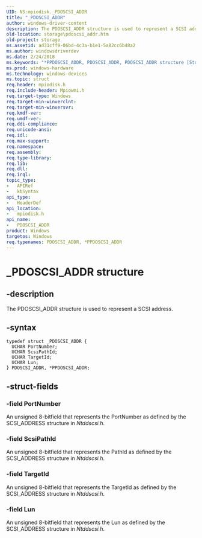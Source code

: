 ```yaml
---
UID: NS:mpiodisk._PDOSCSI_ADDR
title: "_PDOSCSI_ADDR"
author: windows-driver-content
description: The PDOSCSI_ADDR structure is used to represent a SCSI address.
old-location: storage\pdoscsi_addr.htm
old-project: storage
ms.assetid: ad31cff9-06bd-4c3a-b1e1-5a82cc6b48a2
ms.author: windowsdriverdev
ms.date: 2/24/2018
ms.keywords: "*PPDOSCSI_ADDR, PDOSCSI_ADDR, PDOSCSI_ADDR structure [Storage Devices], PPDOSCSI_ADDR, PPDOSCSI_ADDR structure pointer [Storage Devices], _PDOSCSI_ADDR, mpiodisk/PDOSCSI_ADDR, mpiodisk/PPDOSCSI_ADDR, storage.pdoscsi_addr, structs-scsibus_4875cdbd-eeff-447f-b682-a2ab41196146.xml"
ms.prod: windows-hardware
ms.technology: windows-devices
ms.topic: struct
req.header: mpiodisk.h
req.include-header: Mpiowmi.h
req.target-type: Windows
req.target-min-winverclnt: 
req.target-min-winversvr: 
req.kmdf-ver: 
req.umdf-ver: 
req.ddi-compliance: 
req.unicode-ansi: 
req.idl: 
req.max-support: 
req.namespace: 
req.assembly: 
req.type-library: 
req.lib: 
req.dll: 
req.irql: 
topic_type:
-	APIRef
-	kbSyntax
api_type:
-	HeaderDef
api_location:
-	mpiodisk.h
api_name:
-	PDOSCSI_ADDR
product: Windows
targetos: Windows
req.typenames: PDOSCSI_ADDR, *PPDOSCSI_ADDR
---
```


# _PDOSCSI_ADDR structure


## -description


The PDOSCSI_ADDR structure is used to represent a SCSI address.


## -syntax


````
typedef struct _PDOSCSI_ADDR {
  UCHAR PortNumber;
  UCHAR ScsiPathId;
  UCHAR TargetId;
  UCHAR Lun;
} PDOSCSI_ADDR, *PPDOSCSI_ADDR;
````


## -struct-fields




### -field PortNumber

An unsigned 8-bitfield that represents the PortNumber as defined by the SCSI_ADDRESS structure in <i>Ntddscsi.h</i>.


### -field ScsiPathId

An unsigned 8-bitfield that represents the PathId as defined by the SCSI_ADDRESS structure in <i>Ntddscsi.h</i>.


### -field TargetId

An unsigned 8-bitfield that represents the TargetId as defined by the SCSI_ADDRESS structure in <i>Ntddscsi.h</i>.


### -field Lun

An unsigned 8-bitfield that represents the Lun as defined by the SCSI_ADDRESS structure in <i>Ntddscsi.h</i>.

